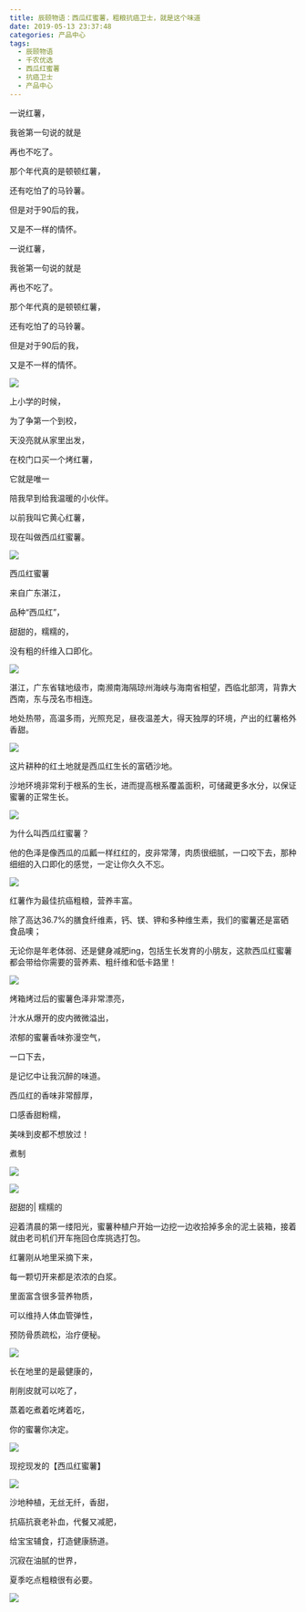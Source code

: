 ```yaml
---
title: 辰颐物语：西瓜红蜜薯，粗粮抗癌卫士，就是这个味道
date: 2019-05-13 23:37:48
categories: 产品中心
tags:
  - 辰颐物语
  - 千农优选
  - 西瓜红蜜薯
  - 抗癌卫士
  - 产品中心
---
```


一说红薯，

我爸第一句说的就是

再也不吃了。

那个年代真的是顿顿红薯，

还有吃怕了的马铃薯。

但是对于90后的我，

又是不一样的情怀。

<!-- more -->


一说红薯，

我爸第一句说的就是

再也不吃了。

那个年代真的是顿顿红薯，

还有吃怕了的马铃薯。

但是对于90后的我，

又是不一样的情怀。

![](//upload-images.jianshu.io/upload_images/15717308-ac2317af04e34054?imageMogr2/auto-orient/strip%7CimageView2/2/w/564/format/webp)

上小学的时候，

为了争第一个到校，

天没亮就从家里出发，

在校门口买一个烤红薯，

它就是唯一

陪我早到给我温暖的小伙伴。

以前我叫它黄心红薯，

现在叫做西瓜红蜜薯。

![](//upload-images.jianshu.io/upload_images/15717308-0d7024b71992fdb9?imageMogr2/auto-orient/strip%7CimageView2/2/w/512/format/webp)

西瓜红蜜薯

来自广东湛江，

品种“西瓜红”，

甜甜的，糯糯的，

没有粗的纤维入口即化。

![](//upload-images.jianshu.io/upload_images/15717308-e96bf1fc852e04af?imageMogr2/auto-orient/strip%7CimageView2/2/w/512/format/webp)

湛江，广东省辖地级市，南濒南海隔琼州海峡与海南省相望，西临北部湾，背靠大西南，东与茂名市相连。

地处热带，高温多雨，光照充足，昼夜温差大，得天独厚的环境，产出的红薯格外香甜。

![](//upload-images.jianshu.io/upload_images/15717308-3cccaf83eae25d0c?imageMogr2/auto-orient/strip%7CimageView2/2/w/512/format/webp)

这片耕种的红土地就是西瓜红生长的富硒沙地。

沙地环境非常利于根系的生长，进而提高根系覆盖面积，可储藏更多水分，以保证蜜薯的正常生长。

![](//upload-images.jianshu.io/upload_images/15717308-4c57cbfc3f9fe058?imageMogr2/auto-orient/strip%7CimageView2/2/w/576/format/webp)

为什么叫西瓜红蜜薯？

他的色泽是像西瓜的瓜瓤一样红红的，皮非常薄，肉质很细腻，一口咬下去，那种细细的入口即化的感觉，一定让你久久不忘。

![](//upload-images.jianshu.io/upload_images/15717308-a2457ad887e2d53e?imageMogr2/auto-orient/strip%7CimageView2/2/w/574/format/webp)

红薯作为最佳抗癌粗粮，营养丰富。

除了高达36.7%的膳食纤维素，钙、镁、钾和多种维生素，我们的蜜薯还是富硒食品噢；

无论你是年老体弱、还是健身减肥ing，包括生长发育的小朋友，这款西瓜红蜜薯都会带给你需要的营养素、粗纤维和低卡路里！

![](//upload-images.jianshu.io/upload_images/15717308-671ffc0389a6676e?imageMogr2/auto-orient/strip%7CimageView2/2/w/512/format/webp)

烤箱烤过后的蜜薯色泽非常漂亮，

汁水从爆开的皮内微微溢出，

浓郁的蜜薯香味弥漫空气，

一口下去，

是记忆中让我沉醉的味道。

西瓜红的香味非常醇厚，

口感香甜粉糯，

美味到皮都不想放过！

煮制

![](//upload-images.jianshu.io/upload_images/15717308-80dd6a8cd3e823c5?imageMogr2/auto-orient/strip%7CimageView2/2/w/512/format/webp)

![](//upload-images.jianshu.io/upload_images/15717308-f8352734249c52ea?imageMogr2/auto-orient/strip%7CimageView2/2/w/512/format/webp)

甜甜的| 糯糯的

迎着清晨的第一缕阳光，蜜薯种植户开始一边挖一边收拾掉多余的泥土装箱，接着就由老司机们开车拖回仓库挑选打包。

红薯刚从地里采摘下来，

每一颗切开来都是浓浓的白浆。

里面富含很多营养物质，

可以维持人体血管弹性，

预防骨质疏松，治疗便秘。

![](//upload-images.jianshu.io/upload_images/15717308-c69874196fa042ae?imageMogr2/auto-orient/strip%7CimageView2/2/w/512/format/webp)

长在地里的是最健康的，

削削皮就可以吃了，

蒸着吃煮着吃烤着吃，

你的蜜薯你决定。

![](//upload-images.jianshu.io/upload_images/15717308-bc35d68b0f9475b9?imageMogr2/auto-orient/strip%7CimageView2/2/w/512/format/webp)

现挖现发的【西瓜红蜜薯】

![](//upload-images.jianshu.io/upload_images/15717308-2d9b7dfa484d3de9?imageMogr2/auto-orient/strip%7CimageView2/2/w/512/format/webp)

沙地种植，无丝无纤，香甜，

抗癌抗衰老补血，代餐又减肥，

给宝宝辅食，打造健康肠道。

沉寂在油腻的世界，

夏季吃点粗粮很有必要。

![](//upload-images.jianshu.io/upload_images/15717308-1cfdac60b0be8f71?imageMogr2/auto-orient/strip%7CimageView2/2/w/512/format/webp)
